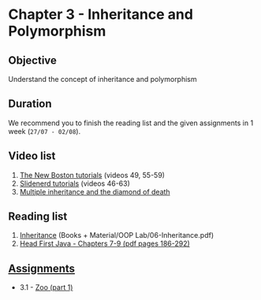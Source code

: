 # Chapter 3 - Inheritance and Polymorphism

## Objective
Understand the concept of inheritance and polymorphism

## Duration
We recommend you to finish the reading list and the given assignments in 1 week (`27/07 - 02/08`).

## Video list
1. [The New Boston tutorials](https://www.youtube.com/watch?v=0xw06loTm1k&index=55&list=PLFE2CE09D83EE3E28) (videos 49, 55-59)
2. [Slidenerd tutorials](https://www.youtube.com/watch?v=i2ghIckPZfE&index=46&list=PLonJJ3BVjZW6_q8gh7XoLUIhRIyBcYJLP) (videos 46-63)
3. [Multiple inheritance and the diamond of death](https://www.youtube.com/watch?v=RUjpopRxhJc)


## Reading list
1. [Inheritance](https://github.com/JavaSummer/JavaMainRepo/blob/master/Books%20%2B%20Material/OOP%20Lab/06-Inheritance.pdf) (Books + Material/OOP Lab/06-Inheritance.pdf)
2. [Head First Java - Chapters 7-9  (pdf pages 186-292)](https://github.com/JavaSummer/JavaMainRepo/blob/master/Books%20%2B%20Material/Head%20First%20Java.pdf)


## [Assignments](https://github.com/JavaSummer/JavaMainRepo/tree/master/Content/Chapter%203%20-%20Inheritance%20and%20Polymorphism/Assignments)
- 3.1 - [Zoo (part 1)](https://github.com/JavaSummer/JavaMainRepo/blob/master/Content/Chapter%203%20-%20Inheritance%20and%20Polymorphism/Assignments/Zoo%20(part%201).pdf)